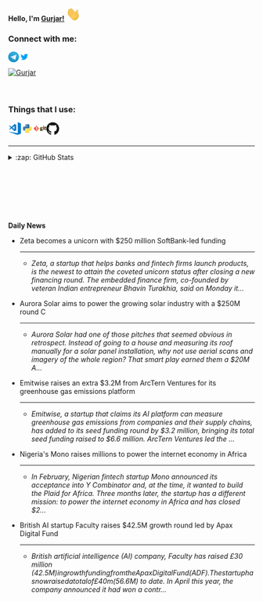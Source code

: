 #### Hello, I'm [Gurjar!](https://GurjarKing.github.io) <img src="https://raw.githubusercontent.com/ABSphreak/ABSphreak/master/gifs/Hi.gif" width="30px"></h2>


### Connect with me:

[<img align="left" alt="Gurjar | Telegram" width="22px" src="https://raw.githubusercontent.com/github/explore/80688e429a7d4ef2fca1e82350fe8e3517d3494d/topics/telegram/telegram.png" />][Telegram]
[<img align="left" alt="Gurjar | Twitter" width="22px" src="https://raw.githubusercontent.com/github/explore/80688e429a7d4ef2fca1e82350fe8e3517d3494d/topics/twitter/twitter.png" />][Twitter]
<br >
<br >
<a href="https://github.com/GurjarKing"><img src="https://komarev.com/ghpvc/?username=GurjarKing" alt="Gurjar" /></a> <br />
<br />
<br />
<!-- <br >

![](https://visitor-badge.glitch.me/badge?page_id=GurjarKing)

<br /> -->

### Things that I use:

[<img align="left" alt="Visual Studio Code" width="26px" src="https://raw.githubusercontent.com/github/explore/80688e429a7d4ef2fca1e82350fe8e3517d3494d/topics/visual-studio-code/visual-studio-code.png" />][VSCode]
[<img align="left" alt="Python" width="26px" src="https://raw.githubusercontent.com/github/explore/80688e429a7d4ef2fca1e82350fe8e3517d3494d/topics/python/python.png" />][Python]
[<img align="left" alt="Git" width="26px" src="https://raw.githubusercontent.com/github/explore/80688e429a7d4ef2fca1e82350fe8e3517d3494d/topics/git/git.png" />][Git]
[<img align="left" alt="GitHub" width="26px" src="https://raw.githubusercontent.com/github/explore/78df643247d429f6cc873026c0622819ad797942/topics/github/github.png" />][Github]

<br />
<br />

---
<details>
  <summary>:zap: GitHub Stats</summary>

<img align="left" alt="Gurjar's Github Stats" src="https://github-readme-stats.vercel.app/api?username=GurjarKing&show_icons=true&hide_border=true&count_private=true&include_all_commit=true&theme=algolia" />

</details>

<!-- ### 🔔 My latest tweet
<a href="https://twitter.com/Gurjar_King43" target="_blank">
	<img src="https://github.com/GurjarKing/GurjarKing/raw/master/tweet.png" width="70%" align="center" alt="Click to view on Twitter" title="My latest tweet, as an image"/>
</a> -->
<br>

<pre>

</pre>

<!-- **Quote of the hour:**

{qoth}

~ {qoth_author}
<pre>

</pre> -->
<br>
<pre>


</pre>
<strong>Daily News</strong>
  
  - Zeta becomes a unicorn with $250 million SoftBank-led funding
     <hr/>
     
      - *Zeta, a startup that helps banks and fintech firms launch products, is the newest to attain the coveted unicorn status after closing a new financing round. The embedded finance firm, co-founded by veteran Indian entrepreneur Bhavin Turakhia, said on Monday it…*
     
  - Aurora Solar aims to power the growing solar industry with a $250M round C
      <hr/>
      
      - *Aurora Solar had one of those pitches that seemed obvious in retrospect. Instead of going to a house and measuring its roof manually for a solar panel installation, why not use aerial scans and imagery of the whole region? That smart play earned them a $20M A…*
      
  - Emitwise raises an extra $3.2M from ArcTern Ventures for its greenhouse gas emissions platform
      <hr/>
      
      - *Emitwise, a startup that claims its AI platform can measure greenhouse gas emissions from companies and their supply chains, has added to its seed funding round by $3.2 million, bringing its total seed funding raised to $6.6 million. ArcTern Ventures led the …*
      
  - Nigeria's Mono raises millions to power the internet economy in Africa
      <hr/>
      
      - *In February, Nigerian fintech startup Mono announced its acceptance into Y Combinator and, at the time, it wanted to build the Plaid for Africa. Three months later, the startup has a different mission: to power the internet economy in Africa and has closed $2…*
       
  - British AI startup Faculty raises $42.5M growth round led by Apax Digital Fund
      <hr/>
       
       - *British artificial intelligence (AI) company, Faculty has raised £30 million ($42.5M) in growth funding from the Apax Digital Fund (ADF). The startup has now raised a total of £40m ($56.6M) to date. In April this year, the company announced it had won a contr…*
      

<br />

[VSCode]: https://code.visualstudio.com/
[Python]: https://www.python.org/
[Git]: https://git-scm.com/
[Github]: https://github.com/
[Telegram]: https://t.me/Gurjar_King/
[Twitter]: https://twitter.com/Gurjar_King43/
